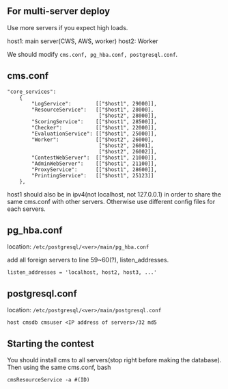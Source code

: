 For multi-server deploy
--------
Use more servers if you expect high loads.

host1: main server(CWS, AWS, worker)
host2: Worker

We should modify `cms.conf, pg_hba.conf, postgresql.conf`.

cms.conf
--------

```
"core_services":
    {
        "LogService":        [["$host1", 29000]],
        "ResourceService":   [["$host1", 28000],
                              ["$host2", 28000]],
        "ScoringService":    [["$host1", 28500]],
        "Checker":           [["$host1", 22000]],
        "EvaluationService": [["$host1", 25000]],
        "Worker":            [["$host2", 26000],
                              ["$host2", 26001],
                              ["$host2", 26002]],
        "ContestWebServer":  [["$host1", 21000]],
        "AdminWebServer":    [["$host1", 21100]],
        "ProxyService":      [["$host1", 28600]],
        "PrintingService":   [["$host1", 25123]]
    },
```
host1 should also be in ipv4(not localhost, not 127.0.0.1) in order to share the same cms.conf with other servers. Otherwise use different config files for each servers.

pg_hba.conf
--------
location: `/etc/postgresql/<ver>/main/pg_hba.conf`

add all foreign servers to line 59~60(?), listen_addresses.
```
listen_addresses = 'localhost, host2, host3, ...'
```

postgresql.conf
--------
location: `/etc/postgresql/<ver>/main/postgresql.conf`
```
host cmsdb cmsuser <IP address of servers>/32 md5
```

Starting the contest
--------
You should install cms to all servers(stop right before making the database).
Then using the same cms.conf, bash


```cmsResourceService -a #(ID)```
